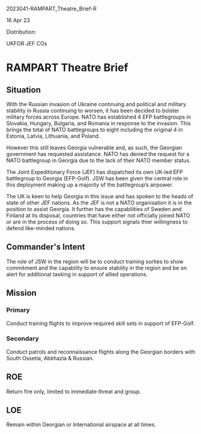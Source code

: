 2023041-RAMPART_Theatre_Brief-R

16 Apr 23

Distribution:

UKFOR JEF COs

# RAMPART Theatre Brief

## Situation

With the Russian invasion of Ukraine continuing and political and military stability in Russia continuing to worsen, it has been decided to bolster military forces across Europe.
NATO has established 4 EFP battlegroups in Slovakia, Hungary, Bulgaria, and Romania in response to the invasion.
This brings the total of NATO battlegroups to eight including the original 4 in Estonia, Latvia, Lithuania, and Poland.

However this still leaves Georgia vulnerable and, as such, the Georgian government has requested assistance.
NATO has denied the request for a NATO battlegroup in Georgia due to the lack of their NATO member status.

The Joint Expeditionary Force (JEF) has dispatched its own UK-led EFP battlegroup to Georgia (EFP-Golf).
JSW has been given the central role in this deployment making up a majority of the battlegroup’s airpower.

The UK is keen to help Georgia in this issue and has spoken to the heads of state of other JEF nations.
As the JEF is not a NATO organisation it is in the position to assist Georgia.
It further has the capabilities of Sweden and Finland at its disposal, countries that have either not officially joined NATO or are in the process of doing so.
This support signals thier willingness to defend like-minded nations.

## Commander's Intent

The role of JSW in the region will be to conduct training sorties to show commitment and the capability to ensure stability in the region and be on alert for additional tasking in support of allied operations.

## Mission

### Primary

Conduct training flights to improve required skill sets in support of EFP-Golf.

### Secondary

Conduct patrols and reconnaissance flights along the Georgian borders with South Ossetia, Abkhazia & Russian.

## ROE

Return fire only, limited to immediate threat and group.

## LOE

Remain within Georgian or International airspace at all times.
